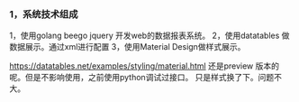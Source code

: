 ### 1，系统技术组成

1，使用golang beego jquery 开发web的数据报表系统。
2，使用datatables 做数据展示。通过xml进行配置
3，使用Material Design做样式展示。

https://datatables.net/examples/styling/material.html
还是preview 版本的呢。但是不影响使用，之前使用python调试过接口。
只是样式换了下。问题不大。